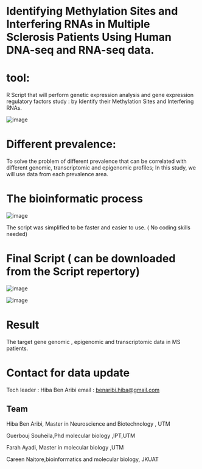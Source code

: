 # Identifying Methylation Sites and Interfering RNAs in Multiple Sclerosis Patients Using Human DNA-seq and RNA-seq data.

# tool:
R Script that will perform genetic expression analysis and gene expression regulatory factors study :  by Identify their Methylation Sites and Interfering RNAs.


![image](https://user-images.githubusercontent.com/73958439/163398003-6bf70d81-f514-4362-885b-34536a1352cf.png)


# Different prevalence:

To solve the problem of different prevalence that can be correlated with different genomic, transcriptomic and epigenomic profiles; 
In this study, we will use data from each prevalence area.


# The bioinformatic process
![image](https://user-images.githubusercontent.com/73958439/163401094-1077cd38-4422-403a-8e66-6c13089af08d.png)


The script was simplified to be faster and easier to use. ( No coding skills needed)

# Final Script ( can be downloaded from the Script repertory)


![image](https://user-images.githubusercontent.com/73958439/163393796-f620e936-2338-4934-abcd-9d1e1c3a1c4e.png)


![image](https://user-images.githubusercontent.com/73958439/163393877-312eec89-95ce-48d3-930a-24d2994dcd72.png)



# Result 
The target gene genomic , epigenomic and transcriptomic data in MS patients.


# Contact for data update 
Tech leader : Hiba Ben Aribi
email : benaribi.hiba@gmail.com


## Team 
Hiba Ben Aribi, Master in Neuroscience and Biotechnology , UTM

Guerbouj Souheila,Phd molecular biology ,IPT,UTM

Farah Ayadi, Master in molecular biology ,UTM

Careen Naitore,bioinformatics and molecular biology, JKUAT



